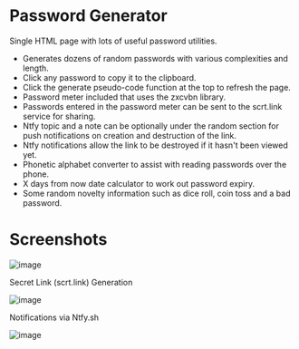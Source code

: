 # Password Generator
Single HTML page with lots of useful password utilities. 
* Generates dozens of random passwords with various complexities and length.
* Click any password to copy it to the clipboard.
* Click the generate pseudo-code function at the top to refresh the page. 
* Password meter included that uses the zxcvbn library.
* Passwords entered in the password meter can be sent to the scrt.link service for sharing.
* Ntfy topic and a note can be optionally under the random section for push notifications on creation and destruction of the link.
* Ntfy notifications allow the link to be destroyed if it hasn't been viewed yet.
* Phonetic alphabet converter to assist with reading passwords over the phone.
* X days from now date calculator to work out password expiry.
* Some random novelty information such as dice roll, coin toss and a bad password.

# Screenshots
![image](https://github.com/user-attachments/assets/f863adbf-131c-4a78-8c8e-b73cf05c5acf)

Secret Link (scrt.link) Generation

![image](https://github.com/user-attachments/assets/150ac731-8e03-4b65-9646-5021940b2e1c)

Notifications via Ntfy.sh

![image](https://github.com/user-attachments/assets/0bd00b42-9f64-4ac9-9060-476b842f0c0b)
